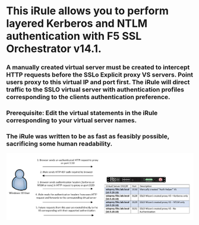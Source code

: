 # This iRule allows you to perform layered Kerberos and NTLM authentication with F5 SSL Orchestrator v14.1. 
### A manually created virtual server must be created to intercept HTTP requests before the SSLo Explicit proxy VS servers. Point users proxy to this virtual IP and port first. The iRule will direct traffic to the SSLO virtual server with authentication profiles corresponding to the clients authentication preference.  
### Prerequisite: Edit the virtual statements in the iRule corresponding to your virtual server names. 
### The iRule was written to be as fast as feasibly possible, sacrificing some human readability.  
![iRule Workflow](https://raw.githubusercontent.com/megamattzilla/iRules/master/SSLO_AuthHelper/irule_flow.png)
